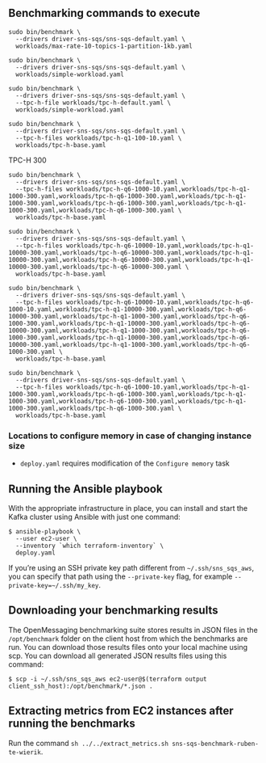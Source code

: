 ## Benchmarking commands to execute

```
sudo bin/benchmark \
  --drivers driver-sns-sqs/sns-sqs-default.yaml \
  workloads/max-rate-10-topics-1-partition-1kb.yaml
```

```
sudo bin/benchmark \
  --drivers driver-sns-sqs/sns-sqs-default.yaml \
  workloads/simple-workload.yaml
```

```
sudo bin/benchmark \
  --drivers driver-sns-sqs/sns-sqs-default.yaml \
  --tpc-h-file workloads/tpc-h-default.yaml \
  workloads/simple-workload.yaml
```

```
sudo bin/benchmark \
  --drivers driver-sns-sqs/sns-sqs-default.yaml \
  --tpc-h-files workloads/tpc-h-q1-100-10.yaml \
  workloads/tpc-h-base.yaml
```

TPC-H 300

```
sudo bin/benchmark \
  --drivers driver-sns-sqs/sns-sqs-default.yaml \
  --tpc-h-files workloads/tpc-h-q6-1000-10.yaml,workloads/tpc-h-q1-1000-300.yaml,workloads/tpc-h-q6-1000-300.yaml,workloads/tpc-h-q1-1000-300.yaml,workloads/tpc-h-q6-1000-300.yaml,workloads/tpc-h-q1-1000-300.yaml,workloads/tpc-h-q6-1000-300.yaml \
  workloads/tpc-h-base.yaml
```

```
sudo bin/benchmark \
  --drivers driver-sns-sqs/sns-sqs-default.yaml \
  --tpc-h-files workloads/tpc-h-q6-10000-10.yaml,workloads/tpc-h-q1-10000-300.yaml,workloads/tpc-h-q6-10000-300.yaml,workloads/tpc-h-q1-10000-300.yaml,workloads/tpc-h-q6-10000-300.yaml,workloads/tpc-h-q1-10000-300.yaml,workloads/tpc-h-q6-10000-300.yaml \
  workloads/tpc-h-base.yaml
```

```
sudo bin/benchmark \
  --drivers driver-sns-sqs/sns-sqs-default.yaml \
  --tpc-h-files workloads/tpc-h-q6-10000-10.yaml,workloads/tpc-h-q6-1000-10.yaml,workloads/tpc-h-q1-10000-300.yaml,workloads/tpc-h-q6-10000-300.yaml,workloads/tpc-h-q1-1000-300.yaml,workloads/tpc-h-q6-1000-300.yaml,workloads/tpc-h-q1-10000-300.yaml,workloads/tpc-h-q6-10000-300.yaml,workloads/tpc-h-q1-1000-300.yaml,workloads/tpc-h-q6-1000-300.yaml,workloads/tpc-h-q1-10000-300.yaml,workloads/tpc-h-q6-10000-300.yaml,workloads/tpc-h-q1-1000-300.yaml,workloads/tpc-h-q6-1000-300.yaml \
  workloads/tpc-h-base.yaml
```

```
sudo bin/benchmark \
  --drivers driver-sns-sqs/sns-sqs-default.yaml \
  --tpc-h-files workloads/tpc-h-q6-1000-10.yaml,workloads/tpc-h-q1-1000-300.yaml,workloads/tpc-h-q6-1000-300.yaml,workloads/tpc-h-q1-1000-300.yaml,workloads/tpc-h-q6-1000-300.yaml,workloads/tpc-h-q1-1000-300.yaml,workloads/tpc-h-q6-1000-300.yaml \
  workloads/tpc-h-base.yaml
```

### Locations to configure memory in case of changing instance size

* `deploy.yaml` requires modification of the `Configure memory` task

## Running the Ansible playbook

With the appropriate infrastructure in place, you can install and start the Kafka cluster using Ansible with just one command:

```
$ ansible-playbook \
  --user ec2-user \
  --inventory `which terraform-inventory` \
  deploy.yaml
```

If you’re using an SSH private key path different from `~/.ssh/sns_sqs_aws`, you can specify that path using the `--private-key` flag, for example `--private-key=~/.ssh/my_key`.

## Downloading your benchmarking results

The OpenMessaging benchmarking suite stores results in JSON files in the `/opt/benchmark` folder on the client host from which the benchmarks are run. You can download those results files onto your local machine using scp. You can download all generated JSON results files using this command:

```
$ scp -i ~/.ssh/sns_sqs_aws ec2-user@$(terraform output client_ssh_host):/opt/benchmark/*.json .
```

## Extracting metrics from EC2 instances after running the benchmarks

Run the command `sh ../../extract_metrics.sh sns-sqs-benchmark-ruben-te-wierik`.
